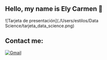 ## Hello, my name is Ely Carmen 👋

<!--
**ely00carmen/ely00carmen** is a ✨ _special_ ✨ repository because its `README.md` (this file) appears on your GitHub profile.
-->
![Tarjeta de presentación](./Users/estilos/Data Science/tarjeta_data_science.png)

## Contact me:
[![Gmail](https://img.shields.io/badge/-eportillob@unsa.edu.pe-D14836?style=flat&logo=gmail&logoColor=white&label=Correo&labelColor=101010)](mailto:eportillob@unsa.edu.pe)
 
